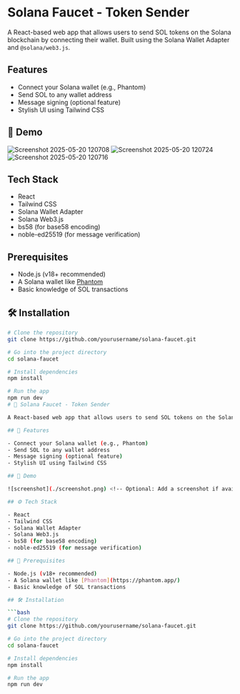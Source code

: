 # Solana Faucet - Token Sender

A React-based web app that allows users to send SOL tokens on the Solana blockchain by connecting their wallet. Built using the Solana Wallet Adapter and `@solana/web3.js`.

##  Features

- Connect your Solana wallet (e.g., Phantom)
- Send SOL to any wallet address
- Message signing (optional feature)
- Stylish UI using Tailwind CSS

## 📸 Demo

![Screenshot 2025-05-20 120708](https://github.com/user-attachments/assets/e1648176-b442-4bcd-bd91-0e51327eafee)
![Screenshot 2025-05-20 120724](https://github.com/user-attachments/assets/822b7a71-be62-4a4b-affc-03a7855de235)
![Screenshot 2025-05-20 120716](https://github.com/user-attachments/assets/1f20359d-f611-44d8-89c4-bd1c841bb7db)


##  Tech Stack

- React
- Tailwind CSS
- Solana Wallet Adapter
- Solana Web3.js
- bs58 (for base58 encoding)
- noble-ed25519 (for message verification)

##  Prerequisites

- Node.js (v18+ recommended)
- A Solana wallet like [Phantom](https://phantom.app/)
- Basic knowledge of SOL transactions

## 🛠️ Installation

```bash
# Clone the repository
git clone https://github.com/yourusername/solana-faucet.git

# Go into the project directory
cd solana-faucet

# Install dependencies
npm install

# Run the app
npm run dev
# 🔁 Solana Faucet - Token Sender

A React-based web app that allows users to send SOL tokens on the Solana blockchain by connecting their wallet. Built using the Solana Wallet Adapter and `@solana/web3.js`.

## 🚀 Features

- Connect your Solana wallet (e.g., Phantom)
- Send SOL to any wallet address
- Message signing (optional feature)
- Stylish UI using Tailwind CSS

## 📸 Demo

![screenshot](./screenshot.png) <!-- Optional: Add a screenshot if available -->

## ⚙️ Tech Stack

- React
- Tailwind CSS
- Solana Wallet Adapter
- Solana Web3.js
- bs58 (for base58 encoding)
- noble-ed25519 (for message verification)

## 🧠 Prerequisites

- Node.js (v18+ recommended)
- A Solana wallet like [Phantom](https://phantom.app/)
- Basic knowledge of SOL transactions

## 🛠️ Installation

```bash
# Clone the repository
git clone https://github.com/yourusername/solana-faucet.git

# Go into the project directory
cd solana-faucet

# Install dependencies
npm install

# Run the app
npm run dev
